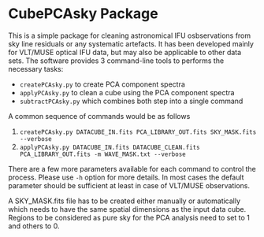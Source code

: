 # CubePCAsky Package

This is a simple package for cleaning astronomical IFU osbservations from sky line residuals or any systematic artefacts. 
It has been developed mainly for VLT/MUSE optical IFU data, but may also be applicable to other data sets. 
The software provides 3 command-line tools to performs the necessary tasks:
* `createPCAsky.py` to create PCA component spectra
* `applyPCAsky.py` to clean a cube using the PCA component spectra
* `subtractPCAsky.py` which combines both step into a single command

A common sequence of commands would be as follows 
1. `createPCAsky.py DATACUBE_IN.fits PCA_LIBRARY_OUT.fits SKY_MASK.fits --verbose` 
2. `applyPCAsky.py DATACUBE_IN.fits DATACUBE_CLEAN.fits PCA_LIBRARY_OUT.fits -m WAVE_MASK.txt --verbose`

There are a few more parameters available for each command to control the process. Please use `-h` option for more details. 
In most cases the default parameter should be sufficient at least in case of VLT/MUSE observations. 

A SKY_MASK.fits file has to be created either manually or automatically which needs to have the same
spatial dimensions as the input data cube. Regions to be considered as pure sky for the PCA analysis 
need to set to 1 and others to 0. 




